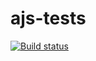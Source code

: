 # ajs-tests
[![Build status](https://ci.appveyor.com/api/projects/status/af6yx27crlkeb0dy?svg=true)](https://ci.appveyor.com/project/Di-sole/ajs-tests)

